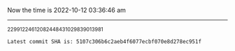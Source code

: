 Now the time is 2022-10-12 03:36:46 am

---

<small>22991224612082448431029839013981</small>

```txt
Latest commit SHA is: 5107c306b6c2aeb4f6077ecbf070e8d278ec951f
```
